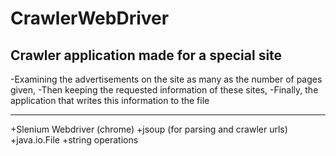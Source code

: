 # CrawlerWebDriver

Crawler application made for a special site
--------------------------------
-Examining the advertisements on the site as many as the number of pages given,
-Then keeping the requested information of these sites,
-Finally, the application that writes this information to the file

--------------------------------
+Slenium Webdriver (chrome)
+jsoup (for parsing and crawler urls)
+java.io.File
+string operations
